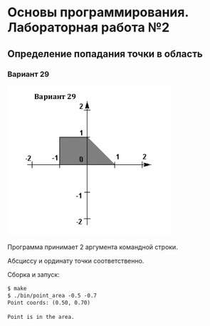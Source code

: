 # Основы программирования. Лабораторная работа №2

## Определение попадания точки в область

### Вариант 29

![task](assets/task.png)

Программа принимает 2 аргумента командной строки.

Абсциссу и ординату точки соответственно.

Сборка и запуск:

```text
$ make
$ ./bin/point_area -0.5 -0.7
Point coords: (0.50, 0.70)

Point is in the area.
```
